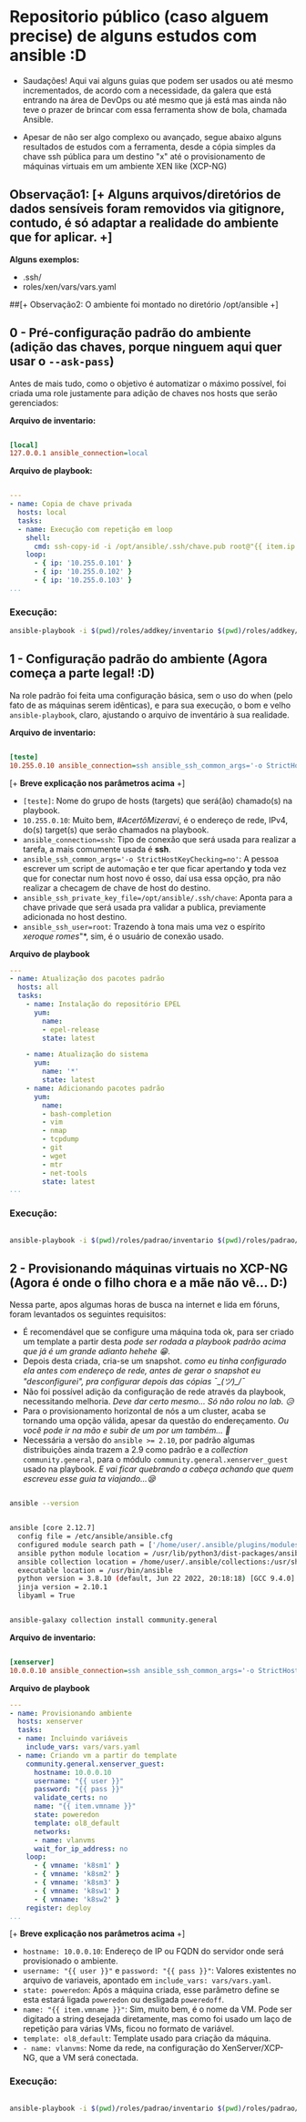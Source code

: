 # Repositorio público (caso alguem precise) de alguns estudos com ansible :D

- Saudações! Aqui vai alguns guias que podem ser usados ou até mesmo incrementados, de acordo com a necessidade, da galera que está entrando na área de DevOps ou até mesmo que já está mas ainda não teve o prazer de brincar com essa ferramenta show de bola, chamada Ansible.

- Apesar de não ser algo complexo ou avançado, segue abaixo alguns resultados de estudos com a ferramenta, desde a cópia simples da chave ssh pública para um destino "x" até o provisionamento de máquinas virtuais em um ambiente XEN like (XCP-NG)

## Observação1: [+ Alguns arquivos/diretórios de dados sensíveis foram removidos via gitignore, contudo, é só adaptar a realidade do ambiente que for aplicar. +]

**Alguns exemplos:**

- .ssh/
- roles/xen/vars/vars.yaml

##[+ Observação2:  O ambiente foi montado no diretório /opt/ansible +]


## 0 - Pré-configuração padrão do ambiente (adição das chaves, porque ninguem aqui quer usar o ```--ask-pass```)

Antes de mais tudo, como o objetivo é automatizar o máximo possível, foi criada uma role justamente para adição de chaves nos hosts que serão gerenciados:

**Arquivo de inventario:**

```ini

[local]
127.0.0.1 ansible_connection=local

```

**Arquivo de playbook:**

```yaml

---
- name: Copia de chave privada
  hosts: local
  tasks:
  - name: Execução com repetição em loop
    shell:
      cmd: ssh-copy-id -i /opt/ansible/.ssh/chave.pub root@"{{ item.ip }}" -o StrictHostKeyChecking=no
    loop:
      - { ip: '10.255.0.101' }
      - { ip: '10.255.0.102' }
      - { ip: '10.255.0.103' }
...

```
### Execução:

```bash
ansible-playbook -i $(pwd)/roles/addkey/inventario $(pwd)/roles/addkey/playbook.yaml
```

## 1 - Configuração padrão do ambiente (Agora começa a parte legal! :D)

Na role padrão foi feita uma configuração básica, sem o uso do when (pelo fato de as máquinas serem idênticas), e para sua execução, o bom e velho ```ansible-playbook```, claro, ajustando o arquivo de inventário à sua realidade.

**Arquivo de inventario:**

```ini

[teste]
10.255.0.10 ansible_connection=ssh ansible_ssh_common_args='-o StrictHostKeyChecking=no' ansible_ssh_private_key_file=/opt/ansible/.ssh/chave ansible_ssh_user=root

```

[+ **Breve explicação nos parâmetros acima** +]

- ``` [teste] ```: Nome do grupo de hosts (targets) que será(ão) chamado(s) na playbook.
- ``` 10.255.0.10 ```: Muito bem, *#AcertôMizeravi*, é o endereço de rede, IPv4, do(s) target(s) que serão chamados na playbook.
- ``` ansible_connection=ssh ```: Tipo de conexão que será usada para realizar a tarefa, a mais comumente usada é **ssh**.
- ``` ansible_ssh_common_args='-o StrictHostKeyChecking=no' ```: A pessoa escrever um script de automação e ter que ficar apertando **y** toda vez que for conectar num host novo é osso, daí usa essa opção, pra não realizar a checagem de chave de host do destino.
- ``` ansible_ssh_private_key_file=/opt/ansible/.ssh/chave ```: Aponta para a chave privade que será usada pra validar a publica, previamente adicionada no host destino.
- ``` ansible_ssh_user=root ```: Trazendo à tona mais uma vez o espírito *xeroque romes*"*, sim, é o usuário de conexão usado.

**Arquivo de playbook** 

```yaml
---
- name: Atualização dos pacotes padrão
  hosts: all
  tasks:
    - name: Instalação do repositório EPEL
      yum:
        name: 
        - epel-release
        state: latest

    - name: Atualização do sistema
      yum:
        name: '*'
        state: latest
    - name: Adicionando pacotes padrão
      yum:
        name:
        - bash-completion
        - vim
        - nmap
        - tcpdump
        - git
        - wget
        - mtr
        - net-tools
        state: latest
...
```

### Execução:

```bash

ansible-playbook -i $(pwd)/roles/padrao/inventario $(pwd)/roles/padrao/playbook.yaml

```

## 2 - Provisionando máquinas virtuais no XCP-NG (Agora é onde o filho chora e a mãe não vê... D:)

Nessa parte, apos algumas horas de busca na internet e lida em fóruns, foram levantados os seguintes requisitos:

- É recomendável que se configure uma máquina toda ok, para ser criado um template a partir desta *pode ser rodada a playbook padrão acima que já é um grande adianto hehehe :grin:*.
- Depois desta criada, cria-se um snapshot.  *como eu tinha configurado ela antes com endereço de rede, antes de gerar o snapshot eu "desconfigurei", pra configurar depois das cópias ¯\_(ツ)_/¯*
- Não foi possível adição da configuração de rede através da playbook, necessitando melhoria. *Deve dar certo mesmo... Só não rolou no lab. :disappointed_relieved:*
- Para o provisionamento horizontal de nós a um cluster, acaba se tornando uma opção válida, apesar da questão do endereçamento. *Ou você pode ir na mão e subir de um por um também... :grimacing:* 
- Necessária a versão do ``` ansible >= 2.10 ```, por padrão algumas distribuições ainda trazem a 2.9 como padrão e a *collection* ``` community.general ```, para o módulo ``` community.general.xenserver_guest ``` usado na playbook. *E vai ficar quebrando a cabeça achando que quem escreveu esse guia ta viajando...:sleepy:*

```bash

ansible --version

```

```bash

ansible [core 2.12.7]
  config file = /etc/ansible/ansible.cfg
  configured module search path = ['/home/user/.ansible/plugins/modules', '/usr/share/ansible/plugins/modules']
  ansible python module location = /usr/lib/python3/dist-packages/ansible
  ansible collection location = /home/user/.ansible/collections:/usr/share/ansible/collections
  executable location = /usr/bin/ansible
  python version = 3.8.10 (default, Jun 22 2022, 20:18:18) [GCC 9.4.0]
  jinja version = 2.10.1
  libyaml = True

```

```bash

ansible-galaxy collection install community.general

```


**Arquivo de inventario:**

```ini

[xenserver]
10.0.0.10 ansible_connection=ssh ansible_ssh_common_args='-o StrictHostKeyChecking=no' ansible_ssh_private_key_file=/opt/ansible/.ssh/chave ansible_ssh_user=root

```

**Arquivo de playbook** 

```yaml
---
- name: Provisionando ambiente
  hosts: xenserver
  tasks:
  - name: Incluindo variáveis
    include_vars: vars/vars.yaml
  - name: Criando vm a partir do template
    community.general.xenserver_guest:
      hostname: 10.0.0.10
      username: "{{ user }}"
      password: "{{ pass }}"
      validate_certs: no
      name: "{{ item.vmname }}"
      state: poweredon
      template: ol8_default
      networks: 
      - name: vlanvms
      wait_for_ip_address: no
    loop:
      - { vmname: 'k8sm1' }
      - { vmname: 'k8sm2' }
      - { vmname: 'k8sm3' }
      - { vmname: 'k8sw1' }
      - { vmname: 'k8sw2' }
    register: deploy
...

```
[+ **Breve explicação nos parâmetros acima** +]

- ``` hostname: 10.0.0.10 ```: Endereço de IP ou FQDN do servidor onde será provisionado o ambiente.
- ``` username: "{{ user }}" ``` e ``` password: "{{ pass }}" ```: Valores existentes no arquivo de variaveis, apontado em ```include_vars: vars/vars.yaml```.
- ``` state: poweredon ```: Após a máquina criada, esse parâmetro define se esta estará ligada ``` poweredon ``` ou desligada ``` poweredoff ```.
- ``` name: "{{ item.vmname }}" ```: Sim, muito bem, é o nome da VM. Pode ser digitado a string desejada diretamente, mas como foi usado um laço de repetição para várias VMs, ficou no formato de variável.
- ``` template: ol8_default ```: Template usado para criação da máquina.
- ``` - name: vlanvms ```: Nome da rede, na configuração do XenServer/XCP-NG, que a VM será conectada.


### Execução:

```bash

ansible-playbook -i $(pwd)/roles/padrao/inventario $(pwd)/roles/padrao/playbook.yaml

```
